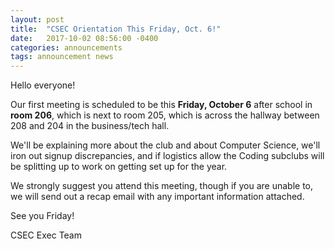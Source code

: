 ```yaml
---
layout: post
title:  "CSEC Orientation This Friday, Oct. 6!"
date:   2017-10-02 08:56:00 -0400
categories: announcements
tags: announcement news
---
```


Hello everyone!

Our first meeting is scheduled to be this **Friday, October 6** after school in **room 206**, which is next to room 205, which is across the hallway between 208 and 204 in the business/tech hall.

We'll be explaining more about the club and about Computer Science, we'll iron out signup discrepancies, and if logistics allow the Coding subclubs will be splitting up to work on getting set up for the year.

We strongly suggest you attend this meeting, though if you are unable to, we will send out a recap email with any important information attached.

See you Friday!

CSEC Exec Team
